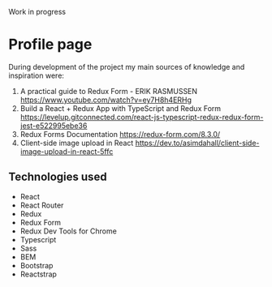 Work in progress

# Profile page

During development of the project my main sources of knowledge and inspiration were:

1. A practical guide to Redux Form - ERIK RASMUSSEN 
         https://www.youtube.com/watch?v=ey7H8h4ERHg
2. Build a React + Redux App with TypeScript and Redux Form 
         https://levelup.gitconnected.com/react-js-typescript-redux-redux-form-jest-e522995ebe36
3. Redux Forms Documentation
         https://redux-form.com/8.3.0/
4. Client-side image upload in React 
         https://dev.to/asimdahall/client-side-image-upload-in-react-5ffc
  

## Technologies used

- React
- React Router
- Redux
- Redux Form
- Redux Dev Tools for Chrome
- Typescript
- Sass
- BEM
- Bootstrap
- Reactstrap